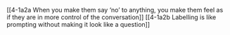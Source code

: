 [[4-1a2a When you make them say ‘no’ to anything, you make them feel as if they are in more control of the conversation]]
[[4-1a2b Labelling is like prompting without making it look like a question]]

